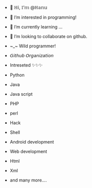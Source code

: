 - 👋 ℍ𝕚, 𝕀’𝕞 @ℍ𝕒𝕟𝕦
- 👀 I’m interested in programming!
- 🌱 I’m currently learning ...
- 💞️ I’m looking to collaborate on github.
- ~_~ Wild programmer!
- 𝘎𝘪𝘵𝘩𝘶𝘣 𝘖𝘳𝘨𝘢𝘯𝘪𝘻𝘢𝘵𝘪𝘰𝘯
- Intreseted ✨✨✨
 
- Python
- Java
- Java script
- PHP
- perl
- Hack 
- Shell
- Android development
- Web development
- Html
- Xml 
- and many more....


<!---
HorridHanu/HorridHanu is a ✨ special ✨ repository because its `README.md` (this file) appears on your GitHub profile.
You can click the Preview link to take a look at your changes.
--->
